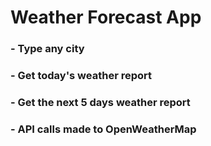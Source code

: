 # Weather Forecast App
### - Type any city
### - Get today's weather report
### - Get the next 5 days weather report
### - API calls made to OpenWeatherMap